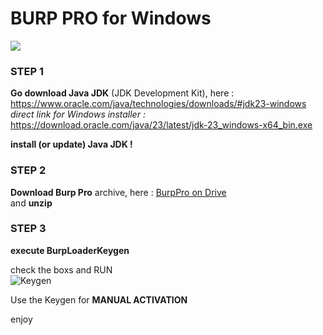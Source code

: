 # BURP PRO for Windows

![](https://migsoft.ru/upload/iblock/066/lgw8eynipj7yky90we9arouef6esb0ts.png)  

### STEP 1
**Go download Java JDK** (JDK Development Kit), here : https://www.oracle.com/java/technologies/downloads/#jdk23-windows     
               _direct link for Windows installer :_ https://download.oracle.com/java/23/latest/jdk-23_windows-x64_bin.exe  

**install (or update) Java JDK !**  

### STEP 2
**Download Burp Pro** archive, here : [BurpPro on Drive](https://drive.usercontent.google.com/download?id=1WaYiWoB9-UZJcEpi0WRu6j4Qn7hLqaxM&export=download)      
and **unzip**  

### STEP 3
**execute BurpLoaderKeygen** 

check the boxs and RUN  
![Keygen](https://i.ibb.co/JFWX7jJ/01-burp.png)

Use the Keygen for **MANUAL ACTIVATION**

enjoy

